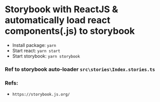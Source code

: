 # Storybook with ReactJS & automatically load react components(.js) to storybook

- Install package: `yarn`
- Start react: `yarn start`
- Start storybook: `yarn storybook`

### Ref to storybook auto-loader `src\stories\Index.stories.ts`

### Refs:
- `https://storybook.js.org/`